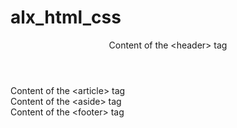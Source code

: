 # alx_html_css

<body>
  <header>Content of the &lt;header&gt; tag</header>

  <main>
    <article>Content of the &lt;article&gt; tag</article>
    <aside>Content of the &lt;aside&gt; tag</aside>
  </main>

  <footer>Content of the &lt;footer&gt; tag</footer>
</body>
